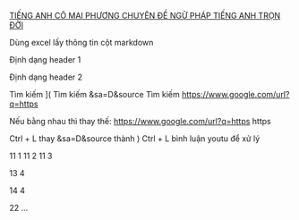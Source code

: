 <!-- TOEIC-PREP -->

[TIẾNG ANH CÔ MAI PHƯƠNG CHUYÊN ĐỀ NGỮ PHÁP TIẾNG ANH TRỌN ĐỜI](<contents/TIẾNG ANH CÔ MAI PHƯƠNG CHUYÊN ĐỀ NGỮ PHÁP TIẾNG ANH TRỌN ĐỜI/TIẾNG ANH CÔ MAI PHƯƠNG CHUYÊN ĐỀ NGỮ PHÁP TIẾNG ANH TRỌN ĐỜI.md>)


<!--  -->

<!-- start Chrome https://www.youtubepp.com/watch?v= -->

<!--  -->

Dùng excel lấy thông tin cột markdown

Định dạng header 1

Định dạng header 2

Tìm kiếm ](
Tìm kiếm &sa=D&source
Tìm kiếm https://www.google.com/url?q=https

Nếu bằng nhau thì thay thế:
https://www.google.com/url?q=https
https

Ctrl + L thay  &sa=D&source thành )
Ctrl + L bình luận   youtu để xử lý


<!--  -->


 

11 1
11 2
11 3
<!--  -->
13 4
<!--  -->
14 4
<!--  -->
22 ...

